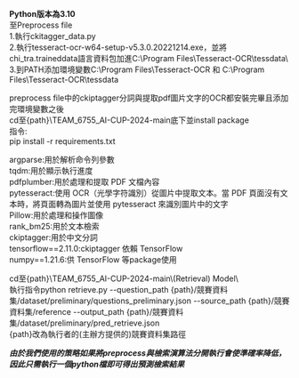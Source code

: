**Python版本為3.10**  
至Preprocess file  
1.執行ckitagger_data.py  
2.執行tesseract-ocr-w64-setup-v5.3.0.20221214.exe，並將chi_tra.traineddata語言資料包加進C:\Program Files\Tesseract-OCR\tessdata\  
3.到PATH添加環境變數C:\Program Files\Tesseract-OCR 和 C:\Program Files\Tesseract-OCR\tessdata

preprocess file中的ckiptagger分詞與提取pdf圖片文字的OCR都安裝完畢且添加完環境變數之後  
cd至{path}\TEAM_6755_AI-CUP-2024-main底下並install package  
指令:  
pip install -r requirements.txt  

argparse:用於解析命令列參數  
tqdm:用於顯示執行進度  
pdfplumber:用於處理和提取 PDF 文檔內容  
pytesseract:使用 OCR（光學字符識別）從圖片中提取文本。當 PDF 頁面沒有文本時，將頁面轉為圖片並使用 pytesseract 來識別圖片中的文字  
Pillow:用於處理和操作圖像  
rank_bm25:用於文本檢索  
ckiptagger:用於中文分詞  
tensorflow==2.11.0:ckiptagger 依賴 TensorFlow  
numpy==1.21.6:供 TensorFlow 等package使用  

cd至{path}\TEAM_6755_AI-CUP-2024-main\\(Retrieval) Model\  
執行指令python retrieve.py --question_path {path}/競賽資料集/dataset/preliminary/questions_preliminary.json --source_path {path}/競賽資料集/reference --output_path {path}/競賽資料集/dataset/preliminary/pred_retrieve.json  
{path}改為執行者的(主辦方提供的)競賽資料集路徑

***由於我們使用的策略如果將preprocess與檢索演算法分開執行會使準確率降低，因此只需執行一個python檔即可得出預測檢索結果***
